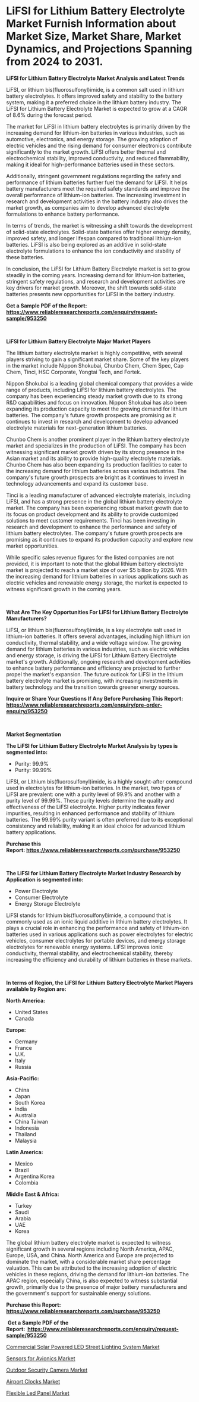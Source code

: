 <p><h1>LiFSI for Lithium Battery Electrolyte Market Furnish Information about Market Size, Market Share, Market Dynamics, and Projections Spanning from 2024 to 2031.</h1></p><p><strong>LiFSI for Lithium Battery Electrolyte Market Analysis and Latest Trends</strong></p>
<p><p>LiFSI, or lithium bis(fluorosulfonyl)imide, is a common salt used in lithium battery electrolytes. It offers improved safety and stability to the battery system, making it a preferred choice in the lithium battery industry. The LiFSI for Lithium Battery Electrolyte Market is expected to grow at a CAGR of 8.6% during the forecast period.</p><p>The market for LiFSI in lithium battery electrolytes is primarily driven by the increasing demand for lithium-ion batteries in various industries, such as automotive, electronics, and energy storage. The growing adoption of electric vehicles and the rising demand for consumer electronics contribute significantly to the market growth. LiFSI offers better thermal and electrochemical stability, improved conductivity, and reduced flammability, making it ideal for high-performance batteries used in these sectors.</p><p>Additionally, stringent government regulations regarding the safety and performance of lithium batteries further fuel the demand for LiFSI. It helps battery manufacturers meet the required safety standards and improve the overall performance of lithium-ion batteries. The increasing investment in research and development activities in the battery industry also drives the market growth, as companies aim to develop advanced electrolyte formulations to enhance battery performance.</p><p>In terms of trends, the market is witnessing a shift towards the development of solid-state electrolytes. Solid-state batteries offer higher energy density, improved safety, and longer lifespan compared to traditional lithium-ion batteries. LiFSI is also being explored as an additive in solid-state electrolyte formulations to enhance the ion conductivity and stability of these batteries.</p><p>In conclusion, the LiFSI for Lithium Battery Electrolyte market is set to grow steadily in the coming years. Increasing demand for lithium-ion batteries, stringent safety regulations, and research and development activities are key drivers for market growth. Moreover, the shift towards solid-state batteries presents new opportunities for LiFSI in the battery industry.</p></p>
<p><strong>Get a Sample PDF of the Report:&nbsp; <a href="https://www.reliableresearchreports.com/enquiry/request-sample/953250">https://www.reliableresearchreports.com/enquiry/request-sample/953250</a></strong></p>
<p>&nbsp;</p>
<p><strong>LiFSI for Lithium Battery Electrolyte Major Market Players</strong></p>
<p><p>The lithium battery electrolyte market is highly competitive, with several players striving to gain a significant market share. Some of the key players in the market include Nippon Shokubai, Chunbo Chem, Chem Spec, Cap Chem, Tinci, HSC Corporate, Yongtai Tech, and Fortek.</p><p>Nippon Shokubai is a leading global chemical company that provides a wide range of products, including LiFSI for lithium battery electrolytes. The company has been experiencing steady market growth due to its strong R&D capabilities and focus on innovation. Nippon Shokubai has also been expanding its production capacity to meet the growing demand for lithium batteries. The company's future growth prospects are promising as it continues to invest in research and development to develop advanced electrolyte materials for next-generation lithium batteries.</p><p>Chunbo Chem is another prominent player in the lithium battery electrolyte market and specializes in the production of LiFSI. The company has been witnessing significant market growth driven by its strong presence in the Asian market and its ability to provide high-quality electrolyte materials. Chunbo Chem has also been expanding its production facilities to cater to the increasing demand for lithium batteries across various industries. The company's future growth prospects are bright as it continues to invest in technology advancements and expand its customer base.</p><p>Tinci is a leading manufacturer of advanced electrolyte materials, including LiFSI, and has a strong presence in the global lithium battery electrolyte market. The company has been experiencing robust market growth due to its focus on product development and its ability to provide customized solutions to meet customer requirements. Tinci has been investing in research and development to enhance the performance and safety of lithium battery electrolytes. The company's future growth prospects are promising as it continues to expand its production capacity and explore new market opportunities.</p><p>While specific sales revenue figures for the listed companies are not provided, it is important to note that the global lithium battery electrolyte market is projected to reach a market size of over $5 billion by 2026. With the increasing demand for lithium batteries in various applications such as electric vehicles and renewable energy storage, the market is expected to witness significant growth in the coming years.</p></p>
<p>&nbsp;</p>
<p><strong>What Are The Key Opportunities For LiFSI for Lithium Battery Electrolyte Manufacturers?</strong></p>
<p><p>LiFSI, or lithium bis(fluorosulfonyl)imide, is a key electrolyte salt used in lithium-ion batteries. It offers several advantages, including high lithium ion conductivity, thermal stability, and a wide voltage window. The growing demand for lithium batteries in various industries, such as electric vehicles and energy storage, is driving the LiFSI for Lithium Battery Electrolyte market's growth. Additionally, ongoing research and development activities to enhance battery performance and efficiency are projected to further propel the market's expansion. The future outlook for LiFSI in the lithium battery electrolyte market is promising, with increasing investments in battery technology and the transition towards greener energy sources.</p></p>
<p><strong>Inquire or Share Your Questions If Any Before Purchasing This Report: <a href="https://www.reliableresearchreports.com/enquiry/pre-order-enquiry/953250">https://www.reliableresearchreports.com/enquiry/pre-order-enquiry/953250</a></strong></p>
<p>&nbsp;</p>
<p><strong>Market Segmentation</strong></p>
<p><strong>The LiFSI for Lithium Battery Electrolyte Market Analysis by types is segmented into:</strong></p>
<p><ul><li>Purity: 99.9%</li><li>Purity: 99.99%</li></ul></p>
<p><p>LiFSI, or Lithium bis(fluorosulfonyl)imide, is a highly sought-after compound used in electrolytes for lithium-ion batteries. In the market, two types of LiFSI are prevalent: one with a purity level of 99.9% and another with a purity level of 99.99%. These purity levels determine the quality and effectiveness of the LiFSI electrolyte. Higher purity indicates fewer impurities, resulting in enhanced performance and stability of lithium batteries. The 99.99% purity variant is often preferred due to its exceptional consistency and reliability, making it an ideal choice for advanced lithium battery applications.</p></p>
<p><strong>Purchase this Report:&nbsp;<a href="https://www.reliableresearchreports.com/purchase/953250">https://www.reliableresearchreports.com/purchase/953250</a></strong></p>
<p>&nbsp;</p>
<p><strong>The LiFSI for Lithium Battery Electrolyte Market Industry Research by Application is segmented into:</strong></p>
<p><ul><li>Power Electrolyte</li><li>Consumer Electrolyte</li><li>Energy Storage Electrolyte</li></ul></p>
<p><p>LiFSI stands for lithium bis(fluorosulfonyl)imide, a compound that is commonly used as an ionic liquid additive in lithium battery electrolytes. It plays a crucial role in enhancing the performance and safety of lithium-ion batteries used in various applications such as power electrolytes for electric vehicles, consumer electrolytes for portable devices, and energy storage electrolytes for renewable energy systems. LiFSI improves ionic conductivity, thermal stability, and electrochemical stability, thereby increasing the efficiency and durability of lithium batteries in these markets.</p></p>
<p>&nbsp;</p>
<p><strong>In terms of Region, the LiFSI for Lithium Battery Electrolyte Market Players available by Region are:</strong></p>
<p>
    <p> <strong> North America: </strong>
        <ul>
            <li>United States</li>
            <li>Canada</li>
        </ul>
        </p> 
    <p> <strong> Europe: </strong>
        <ul>
            <li>Germany</li>
            <li>France</li>
            <li>U.K.</li>
            <li>Italy</li>
            <li>Russia</li>
        </ul>
        </p> 
    <p> <strong> Asia-Pacific: </strong>
        <ul>
            <li>China</li>
            <li>Japan</li>
            <li>South Korea</li>
            <li>India</li>
            <li>Australia</li>
            <li>China Taiwan</li>
            <li>Indonesia</li>
            <li>Thailand</li>
            <li>Malaysia</li>
        </ul>
        </p> 
    <p> <strong> Latin America: </strong>
        <ul>
            <li>Mexico</li>
            <li>Brazil</li>
            <li>Argentina Korea</li>
            <li>Colombia</li>
        </ul>
        </p> 
    <p> <strong> Middle East & Africa: </strong>
        <ul>
            <li>Turkey</li>
            <li>Saudi</li>
            <li>Arabia</li>
            <li>UAE</li>
            <li>Korea</li>
        </ul>
    </p>
    </p>
<p><p>The global lithium battery electrolyte market is expected to witness significant growth in several regions including North America, APAC, Europe, USA, and China. North America and Europe are projected to dominate the market, with a considerable market share percentage valuation. This can be attributed to the increasing adoption of electric vehicles in these regions, driving the demand for lithium-ion batteries. The APAC region, especially China, is also expected to witness substantial growth, primarily due to the presence of major battery manufacturers and the government's support for sustainable energy solutions.</p></p>
<p><strong>Purchase this Report: <a href="https://www.reliableresearchreports.com/purchase/953250">https://www.reliableresearchreports.com/purchase/953250</a></strong></p>
<p>&nbsp;<strong>Get a Sample PDF of the Report:&nbsp;&nbsp;<a href="https://www.reliableresearchreports.com/enquiry/request-sample/953250">https://www.reliableresearchreports.com/enquiry/request-sample/953250</a></strong></p>
<p><strong></strong></p>
<p><p><a href="https://github.com/johnbach50/Market-Research-Report-List-1/blob/main/commercial-solar-powered-led-street-lighting-system-market.md">Commercial Solar Powered LED Street Lighting System Market</a></p><p><a href="https://github.com/bobicer/Market-Research-Report-List-1/blob/main/sensors-for-avionics-market.md">Sensors for Avionics Market</a></p><p><a href="https://github.com/jsmusil/Market-Research-Report-List-1/blob/main/outdoor-security-camera-market.md">Outdoor Security Camera Market</a></p><p><a href="https://github.com/redneck06/Market-Research-Report-List-1/blob/main/airport-clocks-market.md">Airport Clocks Market</a></p><p><a href="https://github.com/beatblasta/Market-Research-Report-List-1/blob/main/flexible-led-panel-market.md">Flexible Led Panel Market</a></p></p>